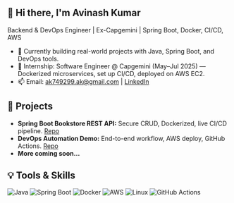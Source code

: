 ## 👋 Hi there, I'm Avinash Kumar

Backend & DevOps Engineer | Ex-Capgemini | Spring Boot, Docker, CI/CD, AWS

- 🚀 Currently building real-world projects with Java, Spring Boot, and DevOps tools.
- 💼 Internship: Software Engineer @ Capgemini (May–Jul 2025) — Dockerized microservices, set up CI/CD, deployed on AWS EC2.
- 📫 Email: ak749299.ak@gmail.com | [LinkedIn](https://www.linkedin.com/in/avinash0001/)

## 🚩 Projects

- **Spring Boot Bookstore REST API:** Secure CRUD, Dockerized, live CI/CD pipeline. [Repo](link)
- **DevOps Automation Demo:** End-to-end workflow, AWS deploy, GitHub Actions. [Repo](link)
- **More coming soon…**

## 💡 Tools & Skills

![Java](https://img.shields.io/badge/-Java-black?style=flat-square&logo=java)
![Spring Boot](https://img.shields.io/badge/-Springboot-darkgreen?style=flat-square&logo=springboot)
![Docker](https://img.shields.io/badge/-Docker-2496ED?style=flat-square&logo=docker)
![AWS](https://img.shields.io/badge/-AWS-orange?style=flat-square&logo=amazon-aws)
![Linux](https://img.shields.io/badge/-Linux-FCC624?style=flat-square&logo=linux)
![GitHub Actions](https://img.shields.io/badge/-GitHub%20Actions-2088FF?style=flat-square&logo=githubactions)
